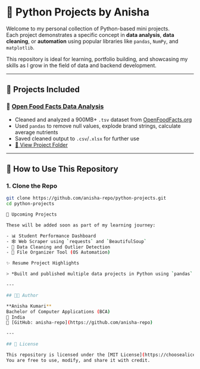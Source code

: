 # 🐍 Python Projects by Anisha

Welcome to my personal collection of Python-based mini projects.  
Each project demonstrates a specific concept in **data analysis**, **data cleaning**, or **automation** using popular libraries like `pandas`, `NumPy`, and `matplotlib`.

This repository is ideal for learning, portfolio building, and showcasing my skills as I grow in the field of data and backend development.

---

## 📁 Projects Included

### 🔬 [Open Food Facts Data Analysis](./Open%20Food%20Facts%20Data%20Analysis)
- Cleaned and analyzed a 900MB+ `.tsv` dataset from [OpenFoodFacts.org](https://world.openfoodfacts.org/)
- Used `pandas` to remove null values, explode brand strings, calculate average nutrients
- Saved cleaned output to `.csv`/`.xlsx` for further use
- [🔗 View Project Folder](./Open%20Food%20Facts%20Data%20Analysis)

---

## 🚀 How to Use This Repository

### 1. Clone the Repo

```bash
git clone https://github.com/anisha-repo/python-projects.git
cd python-projects

📌 Upcoming Projects

These will be added soon as part of my learning journey:

- 📊 Student Performance Dashboard
- 🕸️ Web Scraper using `requests` and `BeautifulSoup`
- 🧹 Data Cleaning and Outlier Detection
- 📂 File Organizer Tool (OS Automation)

✨ Resume Project Highlights

> *Built and published multiple data projects in Python using `pandas`. Cleaned large real-world datasets, performed data aggregation and transformation using advanced functions like `groupby()`, `explode()`, `value_counts()`, and exported final results to CSV/Excel. Showcased on GitHub with structured documentation.*

---

## 👩‍💻 Author

**Anisha Kumari**  
Bachelor of Computer Applications (BCA)  
📍 India  
🔗 [GitHub: anisha-repo](https://github.com/anisha-repo)

---

## 📜 License

This repository is licensed under the [MIT License](https://choosealicense.com/licenses/mit/).  
You are free to use, modify, and share it with credit.